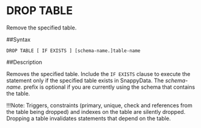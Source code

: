 # DROP TABLE

Remove the specified table.

##Syntax

``` pre
DROP TABLE [ IF EXISTS ] [schema-name.]table-name
```

<a id="reference_3D95C4FE18FC4A81BBA397AB8BEFE711__section_CC9494F3E8F44B6A96E07EB9D38B9A8A"></a>
##Description

Removes the specified table. Include the `IF EXISTS` clause to execute the statement only if the specified table exists in SnappyData. The *schema-name.* prefix is optional if you are currently using the schema that contains the table.

!!!Note:
	Triggers, constraints (primary, unique, check and references from the table being dropped) and indexes on the table are silently dropped. Dropping a table invalidates statements that depend on the table. </p>
